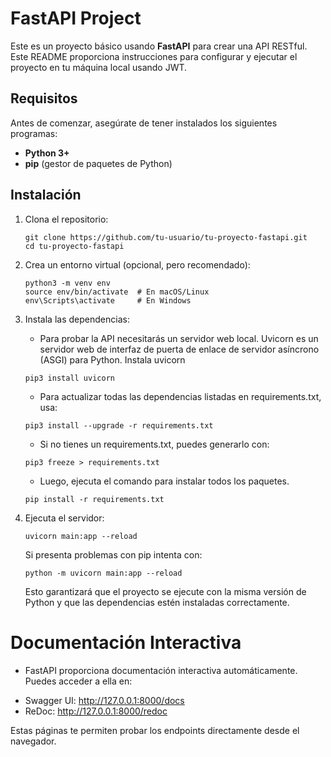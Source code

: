 # FastAPI Project

Este es un proyecto básico usando **FastAPI** para crear una API RESTful. Este README proporciona instrucciones para configurar y ejecutar el proyecto en tu máquina local usando JWT.

## Requisitos

Antes de comenzar, asegúrate de tener instalados los siguientes programas:

- **Python 3+**
- **pip** (gestor de paquetes de Python)

## Instalación

1. Clona el repositorio:

   ```
   git clone https://github.com/tu-usuario/tu-proyecto-fastapi.git
   cd tu-proyecto-fastapi
   ```

2. Crea un entorno virtual (opcional, pero recomendado):

    ```
    python3 -m venv env
    source env/bin/activate  # En macOS/Linux
    env\Scripts\activate     # En Windows
    ```

3. Instala las dependencias:
    - Para probar la API necesitarás un servidor web local. Uvicorn es un servidor web de interfaz de puerta de enlace de servidor asíncrono (ASGI) para Python. Instala uvicorn
    ```
    pip3 install uvicorn
    ```

    - Para actualizar todas las dependencias listadas en requirements.txt, usa:
    ```
    pip3 install --upgrade -r requirements.txt
    ```
    - Si no tienes un requirements.txt, puedes generarlo con:
    ```
    pip3 freeze > requirements.txt
    ```
    - Luego, ejecuta el comando para instalar todos los paquetes.
    ```
    pip install -r requirements.txt
    ```

4. Ejecuta el servidor:

    ```
    uvicorn main:app --reload
    ```

    Si presenta problemas con pip intenta con:
    ```
    python -m uvicorn main:app --reload
    ```
    Esto garantizará que el proyecto se ejecute con la misma versión de Python y que las dependencias estén instaladas correctamente.


# Documentación Interactiva

* FastAPI proporciona documentación interactiva automáticamente. Puedes acceder a ella en:

- Swagger UI: http://127.0.0.1:8000/docs
- ReDoc: http://127.0.0.1:8000/redoc

Estas páginas te permiten probar los endpoints directamente desde el navegador.